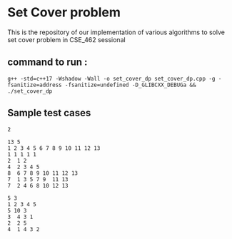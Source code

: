 # Set Cover problem
This is the repository of our implementation of various algorithms to solve set cover problem in CSE_462 sessional

## command to run :
```
g++ -std=c++17 -Wshadow -Wall -o set_cover_dp set_cover_dp.cpp -g -fsanitize=address -fsanitize=undefined -D_GLIBCXX_DEBUGa && ./set_cover_dp
```

## Sample test cases

```
2

13 5
1 2 3 4 5 6 7 8 9 10 11 12 13
1 1 1 1 1 
2  1 2
4  2 3 4 5
8  6 7 8 9 10 11 12 13
7  1 3 5 7 9  11 13
7  2 4 6 8 10 12 13

5 3
1 2 3 4 5
5 10 3
3  4 3 1
2  2 5
4  1 4 3 2
```
